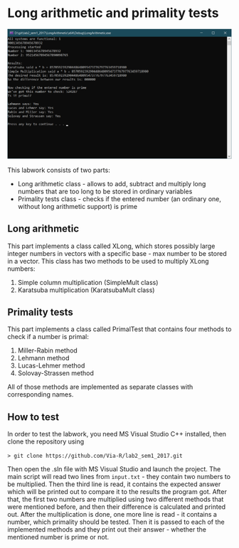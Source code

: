# Long arithmetic and primality tests

![Screenshot of the main console menu](screen.png)

This labwork consists of two parts:

 - Long arithmetic class - allows to add, subtract and multiply long numbers that are too long to be stored in ordinary variables
 - Primality tests class - checks if the entered number (an ordinary one, without long arithmetic support) is prime

## Long arithmetic
This part implements a class called XLong, which stores possibly large integer numbers in vectors with a specific base - max number to be stored in a vector. This class has two methods to be used to multiply XLong numbers: 

 1. Simple column multiplication (SimpleMult class)
 2. Karatsuba multiplication (KaratsubaMult class)

## Primality tests
This part implements a class called PrimalTest that contains four methods to check if a number is primal:

 1. Miller-Rabin method
 2. Lehmann method
 3. Lucas-Lehmer method
 4. Solovay-Strassen method
 
All of those methods are implemented as separate classes with corresponding names.

## How to test
In order to test the labwork, you need MS Visual Studio C++ installed, then clone the repository using

`> git clone https://github.com/Via-R/lab2_sem1_2017.git` 

Then open the .sln file with MS Visual Studio and launch the project. The main script will read two lines from `input.txt` - they contain two numbers to be multiplied. Then the third line is read, it contains the expected answer which will be printed out to compare it to the results the program got. After that, the first two numbers are multiplied using two different methods that were mentioned before, and then their difference is calculated and printed out. 
After the multiplication is done, one more line is read - it contains a number, which primality should be tested. Then it is passed to each of the implemented methods and they print out their answer - whether the mentioned number is prime or not.

